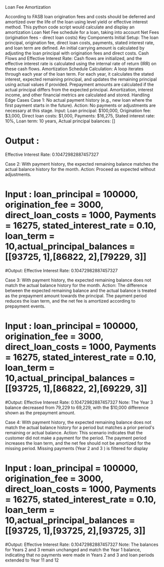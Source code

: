 Loan Fee Amortization 

According to FASB loan origination fees and costs should be deferred and amortized over the life of the loan using level yield or effective interest method. This python code script would calculate and display an amortization Loan Net Fee schedule for a loan, taking into account Net Fees (origination fees - direct loan costs) 
Key Components
Initial Setup:
The loan principal, origination fee, direct loan costs, payments, stated interest rate, and loan term are defined.
An initial carrying amount is calculated by adjusting the loan principal with origination fees and direct costs.
Cash Flows and Effective Interest Rate:
Cash flows are initialized, and the effective interest rate is calculated using the internal rate of return (IRR) on these cash flows.
Amortization Schedule Calculation:
A loop iterates through each year of the loan term.
For each year, it calculates the stated interest, expected remaining principal, and updates the remaining principal using actual values if provided.
Prepayment amounts are calculated if the actual principal differs from the expected principal.
Amortization, interest income, and other financial metrics are calculated and stored.
Handling Edge Cases
Case 1: No actual payment history (e.g., new loan where the first payment starts in the future).
Action: No payments or adjustments are necessary at this stage.
Input: Loan principal: $100,000, Origination fee: $3,000, Direct loan costs: $1,000, Payments: $16,275, Stated interest rate: 10%, Loan term: 10 years, Actual principal balances: []
# Output : 
Effective Interest Rate: 0.10472982887457327

Case 2: With payment history, the expected remaining balance matches the actual balance history for the month.
Action: Proceed as expected without adjustments.
# Input : loan_principal = 100000, origination_fee = 3000, direct_loan_costs = 1000, Payments = 16275, stated_interest_rate = 0.10, loan_term = 10,actual_principal_balances = [[93725, 1],[86822, 2],[79229, 3]]
#Output: Effective Interest Rate: 0.10472982887457327

Case 3: With payment history, the expected remaining balance does not match the actual balance history for the month.
Action: The difference between the expected remaining balance and the actual balance is treated as the prepayment amount towards the principal. The payment period reduces the loan term, and the net fee is amortized according to prepayment events.
# Input : loan_principal = 100000, origination_fee = 3000, direct_loan_costs = 1000, Payments = 16275, stated_interest_rate = 0.10, loan_term = 10,actual_principal_balances = [[93725, 1],[86822, 2],[69229, 3]]
#Output: Effective Interest Rate: 0.10472982887457327
Note: The Year 3 balance decreased from 79,229 to 69,229, with the $10,000 difference shown as the prepayment amount.

Case 4: With payment history, the expected remaining balance does not match the actual balance history for a period but matches a prior period's remaining or actual balance.
Action: This scenario indicates that the customer did not make a payment for the period. The payment period increases the loan term, and the net fee should not be amortized for the missing period. Missing payments (Year 2 and 3 ) is filtered for display 
# Input : loan_principal = 100000, origination_fee = 3000, direct_loan_costs = 1000, Payments = 16275, stated_interest_rate = 0.10, loan_term = 10,actual_principal_balances = [[93725, 1],[93725, 2],[93725, 3]]
#Output: Effective Interest Rate: 0.10472982887457327
Note: The balances for Years 2 and 3 remain unchanged and match the Year 1 balance, indicating that no payments were made in Years 2 and 3 and loan periods extended to Year 11 and 12 

